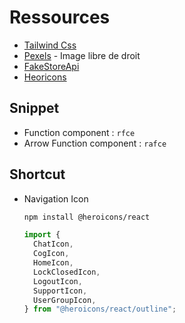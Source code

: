 # Ressources

- [Tailwind Css](https://tailwindcss.com)
- [Pexels](https://www.pexels.com/fr-fr/) - Image libre de droit
- [FakeStoreApi](https://fakestoreapi.com)
- [Heoricons](https://heroicons.com)

## Snippet

- Function component : `rfce`
- Arrow Function component : `rafce`

## Shortcut

- Navigation Icon
  ```bash
  npm install @heroicons/react
  ```
  ```js
  import {
    ChatIcon,
    CogIcon,
    HomeIcon,
    LockClosedIcon,
    LogoutIcon,
    SupportIcon,
    UserGroupIcon,
  } from "@heroicons/react/outline";
  ```
